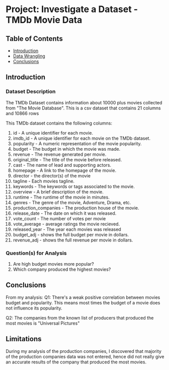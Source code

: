# Project: Investigate a Dataset - TMDb Movie Data

## Table of Contents
<ul>
<li><a href="#intro">Introduction</a></li>
<li><a href="#wrangling">Data Wrangling</a></li>
<li><a href="#conclusions">Conclusions</a></li>
</ul>

<a id='intro'></a>
## Introduction

### Dataset Description 

> 
The TMDb Dataset contains information about 10000 plus movies collected from "The Movie Database". This is a csv dataset that contains 21 columns and 10866 rows

This TMDb dataset contains the following columns:
1. id - A unique identifier for each movie.
2. imdb_id - A unique identifier for each movie on the TMDb dataset.
3. popularity - A numeric representation of the movie popularity.
4. budget - The budget in which the movie was made.
5. revenue - The revenue generated per movie.
6. original_title - The title of the movie before released.
7. cast - The name of lead and supporting actors.
8. homepage - A link to the homepage of the movie.
9. director - the director(s) of the movie
10. tagline - Each movies tagline.
11. keywords - The keywords or tags associated to the movie.
12. overview - A brief description of the movie.
13. runtime - The runtime of the movie in minutes.
14. genres - The genre of the movie, Adventure, Drama, etc.
15. production_companies - The production house of the movie.
16. release_date - The date on which it was released.
17. vote_count - The number of votes per movie
18. vote_average - average ratings the movie recieved.
19. released_year - The year each movies was released
20. budget_adj - shows the full budget per movie in dollars.
21. revenue_adj - shows the full revenue per movie in dollars.



### Question(s) for Analysis

1. Are high budget movies more popular?
2. Which company produced the highest movies?

<a id='conclusions'></a>
## Conclusions

From my analysis:
Q1: There's a weak positive correlation between movies budget and popularity. This means most times the budget of a movie does not influence its popularity.

Q2: The companies from the known list of producers that produced the most movies is "Universal Pictures"



## Limitations

During my analysis of the production companies, I discovered that majority of the production companies data was not entered, hence did not really give an accurate results of the company that produced the most movies.